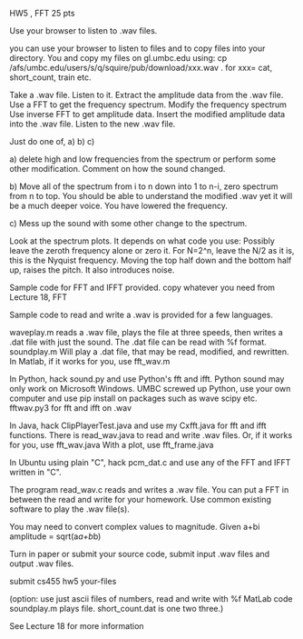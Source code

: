 HW5 , FFT 25 pts
 
Use your browser to listen to  .wav  files.

you can use your browser to listen to files and to
copy files into your directory.
You and copy my files on gl.umbc.edu using:
cp  /afs/umbc.edu/users/s/q/squire/pub/download/xxx.wav .
for xxx= cat, short_count, train  etc.

Take a .wav file. Listen to it.
Extract the amplitude data from the .wav file.
Use a FFT to get the frequency spectrum.
Modify the frequency spectrum
Use inverse FFT to get amplitude data.
Insert the modified amplitude data into the .wav file.
Listen to the new .wav file.

Just do one of, a) b) c)

a) delete high and low frequencies from the spectrum or
   perform some other modification. Comment on how the
   sound changed.

b) Move all of the spectrum from i to n down into 1 to n-i,
   zero spectrum from n to top. You should be able to
   understand the modified .wav yet it will be a much
   deeper voice. You have lowered the frequency.

c) Mess up the sound with some other change to the spectrum.
 
Look at the spectrum plots. It depends on what code you use:
Possibly leave the zeroth frequency alone or zero it.
For N=2^n, leave the N/2 as it is, this is the Nyquist frequency.
Moving the top half down and the bottom half up, raises the pitch.
It also introduces noise.


Sample code for FFT and IFFT provided.
copy whatever you need from Lecture 18, FFT

Sample code to read and write a .wav is provided for a few languages.

waveplay.m reads a .wav file, plays the file
at three speeds, then writes a .dat file with just the sound.
The .dat file can be read with %f format. soundplay.m
Will play a .dat file, that may be read, modified, and rewritten.
In Matlab, if it works for you, use fft_wav.m

In Python, hack sound.py and use Python's fft and ifft.
Python sound may only work on Microsoft Windows.
UMBC screwed up Python, use your own computer and use
pip install on packages such as  wave  scipy  etc.
fftwav.py3 for fft and ifft on .wav


In Java, hack ClipPlayerTest.java and use
my Cxfft.java for fft and ifft functions.
There is read_wav.java to read
and write  .wav  files.
Or, if it works for you, use fft_wav.java
With a plot, use fft_frame.java

In Ubuntu using plain "C", hack pcm_dat.c and use any of the FFT and
IFFT written in "C".

The program read_wav.c reads and writes a .wav file.
You can put a FFT in between the read and write for your homework.
Use common existing software to play the .wav file(s).

You may need to convert complex values to magnitude.
Given a+bi  amplitude = sqrt(a*a+b*b)

Turn in paper or submit your source code, 
submit input .wav files and output .wav files.

submit cs455 hw5 your-files

(option: use just ascii files of numbers, read and write with %f
 MatLab code  soundplay.m plays file.
 short_count.dat is one two three.)

See Lecture 18 for more information
